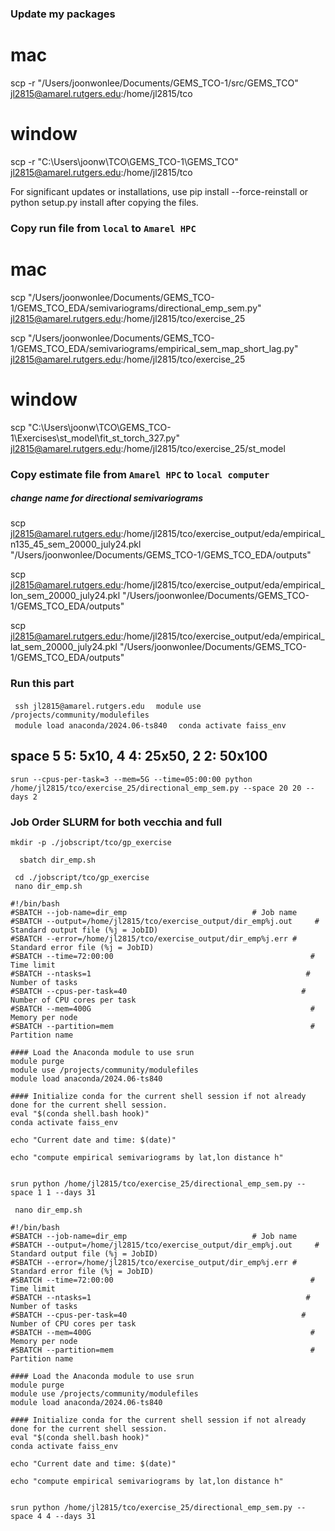 ### Update my packages
# mac
scp -r "/Users/joonwonlee/Documents/GEMS_TCO-1/src/GEMS_TCO" jl2815@amarel.rutgers.edu:/home/jl2815/tco

# window
scp -r "C:\Users\joonw\TCO\GEMS_TCO-1\GEMS_TCO" jl2815@amarel.rutgers.edu:/home/jl2815/tco 

For significant updates or installations, use pip install --force-reinstall or python setup.py install after copying the files.

### Copy run file from ```local``` to ```Amarel HPC```
# mac
scp "/Users/joonwonlee/Documents/GEMS_TCO-1/GEMS_TCO_EDA/semivariograms/directional_emp_sem.py" jl2815@amarel.rutgers.edu:/home/jl2815/tco/exercise_25

scp "/Users/joonwonlee/Documents/GEMS_TCO-1/GEMS_TCO_EDA/semivariograms/empirical_sem_map_short_lag.py" jl2815@amarel.rutgers.edu:/home/jl2815/tco/exercise_25

# window
scp "C:\Users\joonw\TCO\GEMS_TCO-1\Exercises\st_model\fit_st_torch_327.py" jl2815@amarel.rutgers.edu:/home/jl2815/tco/exercise_25/st_model


### Copy estimate file from ```Amarel HPC``` to ```local computer```
##### change name for directional semivariograms
scp jl2815@amarel.rutgers.edu:/home/jl2815/tco/exercise_output/eda/empirical_n135_45_sem_20000_july24.pkl "/Users/joonwonlee/Documents/GEMS_TCO-1/GEMS_TCO_EDA/outputs"  

scp jl2815@amarel.rutgers.edu:/home/jl2815/tco/exercise_output/eda/empirical_lon_sem_20000_july24.pkl "/Users/joonwonlee/Documents/GEMS_TCO-1/GEMS_TCO_EDA/outputs"


scp jl2815@amarel.rutgers.edu:/home/jl2815/tco/exercise_output/eda/empirical_lat_sem_20000_july24.pkl "/Users/joonwonlee/Documents/GEMS_TCO-1/GEMS_TCO_EDA/outputs"






### Run this part
```  ssh jl2815@amarel.rutgers.edu  ```
```  module use /projects/community/modulefiles  ```           
```  module load anaconda/2024.06-ts840  ``` 
```  conda activate faiss_env   ```


## space 5 5: 5x10, 4 4: 25x50, 2 2: 50x100

``` srun --cpus-per-task=3 --mem=5G --time=05:00:00 python /home/jl2815/tco/exercise_25/directional_emp_sem.py --space 20 20 --days 2    ```



### Job Order SLURM for both vecchia and full
```mkdir -p ./jobscript/tco/gp_exercise```     

```   sbatch dir_emp.sh   ```


```  cd ./jobscript/tco/gp_exercise  ```                             
```  nano dir_emp.sh  ```        
 

``` 
#!/bin/bash
#SBATCH --job-name=dir_emp                            # Job name
#SBATCH --output=/home/jl2815/tco/exercise_output/dir_emp%j.out     # Standard output file (%j = JobID)
#SBATCH --error=/home/jl2815/tco/exercise_output/dir_emp%j.err # Standard error file (%j = JobID)
#SBATCH --time=72:00:00                                            # Time limit
#SBATCH --ntasks=1                                                # Number of tasks
#SBATCH --cpus-per-task=40                                       # Number of CPU cores per task
#SBATCH --mem=400G                                                 # Memory per node
#SBATCH --partition=mem                                            # Partition name

#### Load the Anaconda module to use srun 
module purge                                              
module use /projects/community/modulefiles                 
module load anaconda/2024.06-ts840 

#### Initialize conda for the current shell session if not already done for the current shell session.
eval "$(conda shell.bash hook)"
conda activate faiss_env

echo "Current date and time: $(date)"

echo "compute empirical semivariograms by lat,lon distance h"


srun python /home/jl2815/tco/exercise_25/directional_emp_sem.py --space 1 1 --days 31 

```


```  nano dir_emp.sh  ```        
 

``` 
#!/bin/bash
#SBATCH --job-name=dir_emp                            # Job name
#SBATCH --output=/home/jl2815/tco/exercise_output/dir_emp%j.out     # Standard output file (%j = JobID)
#SBATCH --error=/home/jl2815/tco/exercise_output/dir_emp%j.err # Standard error file (%j = JobID)
#SBATCH --time=72:00:00                                            # Time limit
#SBATCH --ntasks=1                                                # Number of tasks
#SBATCH --cpus-per-task=40                                       # Number of CPU cores per task
#SBATCH --mem=400G                                                 # Memory per node
#SBATCH --partition=mem                                            # Partition name

#### Load the Anaconda module to use srun 
module purge                                              
module use /projects/community/modulefiles                 
module load anaconda/2024.06-ts840 

#### Initialize conda for the current shell session if not already done for the current shell session.
eval "$(conda shell.bash hook)"
conda activate faiss_env

echo "Current date and time: $(date)"

echo "compute empirical semivariograms by lat,lon distance h"


srun python /home/jl2815/tco/exercise_25/directional_emp_sem.py --space 4 4 --days 31 

```


